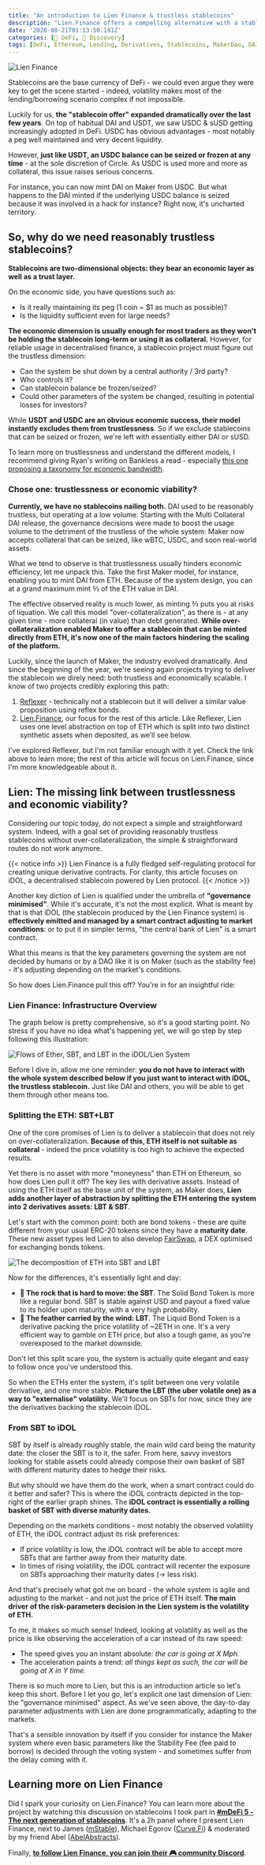 ```yaml
---
title: "An introduction to Lien Finance & trustless stablecoins"
description: "Lien.Finance offers a compelling alternative with a stablecoin avoiding two common traps: over-collateralization and overengineered governance. Let's see how."
date: '2020-08-21T01:13:50.191Z'
categories: [🌌 DeFi, 🔮 Discovery]
tags: [DeFi, Ethereum, Lending, Derivatives, Stablecoins, MakerDao, DAI, USDC, USDT]
---
```


![Lien Finance](/img/2020/lien-finance/cover.png)

Stablecoins are the base currency of DeFi - we could even argue they were key to get the scene started - indeed, volatility makes most of the lending/borrowing scenario complex if not impossible.

Luckily for us, **the "stablecoin offer" expanded dramatically over the last few years**. On top of habitual DAI and USDT, we saw USDC & sUSD getting increasingly adopted in DeFi. USDC has obvious advantages - most notably a peg well maintained and very decent liquidity. 

However, **just like USDT, an USDC balance can be seized or frozen at any time** - at the sole discretion of Circle. As USDC is used more and more as collateral, this issue raises serious concerns. 

For instance, you can now mint DAI on Maker from USDC. But what happens to the DAI minted if the underlying USDC balance is seized because it was involved in a hack for instance? Right now, it's uncharted territory.


## So, why do we need reasonably trustless stablecoins?

**Stablecoins are two-dimensional objects: they bear an economic layer as well as a trust layer.**

On the economic side, you have questions such as:



*   Is it really maintaining its peg (1 coin = $1 as much as possible)?
*   Is the liquidity sufficient even for large needs?

**The economic dimension is usually enough for most traders as they won't be holding the stablecoin long-term or using it as collateral.** However, for reliable usage in decentralised finance, a stablecoin project must figure out the trustless dimension:



*   Can the system be shut down by a central authority / 3rd party?
*   Who controls it?
*   Can stablecoin balance be frozen/seized?
*   Could other parameters of the system be changed, resulting in potential losses for investors?

While **USDT and USDC are an obvious economic success, their model instantly excludes them from trustlessness**. So if we exclude stablecoins that can be seized or frozen, we're left with essentially either DAI or sUSD.

To learn more on trustlessness and understand the different models, I recommend giving Ryan's writing on Bankless a read - especially [this one proposing a taxonomy for economic bandwidth](https://bankless.substack.com/p/eth-is-irreplaceable).


### Chose one: trustlessness or economic viability?

**Currently, we have no stablecoins nailing both.** DAI used to be reasonably trustless, but operating at a low volume. Starting with the Multi Collateral DAI release, the governance decisions were made to boost the usage volume to the detriment of the trustless of the whole system: Maker now accepts collateral that can be seized, like wBTC, USDC, and soon real-world assets.

What we tend to observe is that trustlessness usually hinders economic efficiency, let me unpack this. Take the first Maker model, for instance, enabling you to mint DAI from ETH. Because of the system design, you can at a grand maximum mint ⅔ of the ETH value in DAI. 

The effective observed reality is much lower, as minting ⅔ puts you at risks of liquation. We call this model "over-collateralization", as there is - at any given time - more collateral (in value) than debt generated. **While over-collateralization enabled Maker to offer a stablecoin that can be minted directly from ETH, it's now one of the main factors hindering the scaling of the platform.**

Luckily, since the launch of Maker, the industry evolved dramatically. And since the beginning of the year, we're seeing again projects trying to deliver the stablecoin we direly need: both trustless and economically scalable. I know of two projects credibly exploring this path:



1.   [Reflexer](https://medium.com/reflexer-labs/stability-without-pegs-8c6a1cbc7fbd) - technically not a stablecoin but it will deliver a similar value proposition using reflex bonds.
2.   [Lien.Finance](http://lien.finance/), our focus for the rest of this article. Like Reflexer, Lien uses one level abstraction on top of ETH which is split into two distinct synthetic assets when deposited, as we’ll see below.

I've explored Reflexer, but I'm not familiar enough with it yet. Check the link above to learn more; the rest of this article will focus on Lien.Finance, since I'm more knowledgeable about it.


## Lien: The missing link between trustlessness and economic viability?

Considering our topic today, do not expect a simple and straightforward system. Indeed, with a goal set of providing reasonably trustless stablecoins without over-collateralization, the simple & straightforward routes do not work anymore.

{{< notice info >}}
Lien Finance is a fully fledged self-regulating protocol for creating unique derivative contracts. For clarity, this article focuses on iDOL, a decentralised stablecoin powered by Lien protocol. 
{{< /notice >}}

Another key diction of Lien is qualified under the umbrella of **"governance minimised"**. While it's accurate, it's not the most explicit. What is meant by that is that iDOL (the stablecoin produced by the Lien Finance system) is **effectively emitted and managed by a smart contract adjusting to market conditions**: or to put it in simpler terms, "the central bank of Lien" is a smart contract.

What this means is that the key parameters governing the system are not decided by humans or by a DAO like it is on Maker (such as the stability fee) - it's adjusting depending on the market's conditions.

So how does Lien.Finance pull this off? You're in for an insightful ride:


### Lien Finance: Infrastructure Overview

The graph below is pretty comprehensive, so it's a good starting point. No stress if you have no idea what's happening yet, we will go step by step following this illustration:


![Flows of Ether, SBT, and LBT in the iDOL/Lien System](/img/2020/lien-finance/eth-flow.png "Flows of Ether, SBT, and LBT in the iDOL/Lien System")


Before I dive in, allow me one reminder: **you do not have to interact with the whole system described below if you just want to interact with iDOL, the trustless stablecoin.** Just like DAI and others, you will be able to get them through other means too.


### Splitting the ETH: SBT+LBT

One of the core promises of Lien is to deliver a stablecoin that does not rely on over-collateralization. **Because of this, ETH itself is not suitable as collateral** - indeed the price volatility is too high to achieve the expected results.

Yet there is no asset with more "moneyness" than ETH on Ethereum, so how does Lien pull it off? The key lies with derivative assets. Instead of using the ETH itself as the base unit of the system, as Maker does, **Lien adds another layer of abstraction by splitting the ETH entering the system into 2 derivatives assets: LBT & SBT**.

Let's start with the common point: both are bond tokens - these are quite different from your usual ERC-20 tokens since they have a **maturity date**. These new asset types led Lien to also develop [FairSwap](https://lien.finance/White_paper.html#white_2), a DEX optimised for exchanging bonds tokens.

![The decomposition of ETH into SBT and LBT](/img/2020/lien-finance/eth-sbt-lbt.png "The decomposition of ETH into SBT and LBT")

Now for the differences, it's essentially light and day:



*   **🧱 The rock that is hard to move: the SBT**. The Solid Bond Token is more like a regular bond. SBT is stable against USD and payout a fixed value to its holder upon maturity, with a very high probability.
*   **🎈 The feather carried by the wind: LBT**. The Liquid Bond Token is a derivative packing the price volatility of ~2ETH in one. It's a very efficient way to gamble on ETH price, but also a tough game, as you're overexposed to the market downside.

Don't let this split scare you, the system is actually quite elegant and easy to follow once you've understood this.

So when the ETHs enter the system, it's split between one very volatile derivative, and one more stable. **Picture the LBT (the uber volatile one) as a way to "externalise" volatility.** We'll focus on SBTs for now, since they are the derivatives backing the stablecoin iDOL.


### From SBT to iDOL

SBT by itself is already roughly stable, the main wild card being the maturity date: the closer the SBT is to it, the safer. From here, savvy investors looking for stable assets could already compose their own basket of SBT with different maturity dates to hedge their risks.

But why should we have them do the work, when a smart contract could do it better and safer? This is where the iDOL contracts depicted in the top-right of the earlier graph shines. The **iDOL contract is essentially a rolling basket of SBT with diverse maturity dates.**

Depending on the markets conditions - most notably the observed volatility of ETH, the iDOL contract adjust its risk preferences:



*   If price volatility is low, the iDOL contract will be able to accept more SBTs that are farther away from their maturity date.
*   In times of rising volatility, the iDOL contract will recenter the exposure on SBTs approaching their maturity dates (-> less risk).

 

And that's precisely what got me on board - the whole system is agile and adjusting to the market - and not just the price of ETH itself. **The main driver of the risk-parameters decision in the Lien system is the volatility of ETH.**

To me, it makes so much sense!  Indeed, looking at volatility as well as the price is like observing the acceleration of a car instead of its raw speed:



*   The speed gives you an instant absolute: _the car is going at X Mph._
*   The acceleration paints a trend: _all things kept as such, the car will be going at X in Y time._

There is so much more to Lien, but this is an introduction article so let's keep this short. Before I let you go, let's explicit one last dimension of Lien: the "governance minimised" aspect. As we've seen above, the day-to-day parameter adjustments with Lien are done programmatically, adapting to the markets. 

That's a sensible innovation by itself if you consider for instance the Maker system where even basic parameters like the Stability Fee (fee paid to borrow) is decided through the voting system - and sometimes suffer from the delay coming with it. 


## Learning more on Lien Finance

Did I spark your curiosity on Lien.Finance? You can learn more about the project by watching this discussion on stablecoins I took part in **[#mDeFi 5 - The next generation of stablecoins](https://www.youtube.com/watch?v=jPrwinPvwv4)**. It's a 2h panel where I present Lien Finance, next to James ([mStable](http://mstable.org/)), Michael Egorov ([Curve.Fi](https://www.curve.fi/)) & moderated by my friend Abel ([AbelAbstracts](https://abelsabstracts.substack.com/)).

Finally, **[to follow Lien Finance, you can join their 🎮 community Discord](https://discord.gg/stCABfA)**.